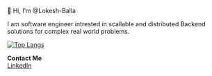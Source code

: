 👋 Hi, I’m @Lokesh-Balla

I am software engineer intrested in scallable and distributed Backend solutions for complex real world problems. 

[![Top Langs](https://github-readme-stats.vercel.app/api/top-langs/?username=Lokesh-Balla&hide=TSQL,HTML,CSS&langs_count=10&layout=compact)]()

**Contact Me**\
[LinkedIn](https://www.linkedin.com/in/lokeshballa/)
